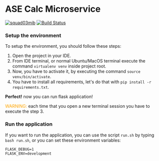 
# ASE Calc Microservice

[![squad03mib](https://circleci.com/gh/squad03mib/calc4testing-skeleton.svg?style=svg)](https://app.circleci.com/pipelines/github/squad03mib/calc4testing-skeleton)
[![Build Status](https://app.travis-ci.com/PaolinoRossi/calc4testing-skeleton.svg?branch=master)](https://app.travis-ci.com/PaolinoRossi/calc4testing-skeleton)

### Setup the environment

To setup the environment, you should follow these steps:

1. Open the project in your IDE.
2. From IDE terminal, or normal Ubuntu/MacOS terminal execute the command `virtualenv venv` inside project root.
3. Now, you have to activate it, by executing the command `source venv/bin/activate`.
4. You have to install all requirements, let's do that with `pip install -r requirements.txt`.

**Perfect!** now you can run flask application!

<span style="color:orange">WARNING:</span> each time that you open a new terminal session you have
to execute the step 3.


### Run the application

If you want to run the application, you can use the script `run.sh` by typing `bash run.sh`,
or you can set these environment variables:

```
FLASK_DEBUG=1
FLASK_ENV=development
```

